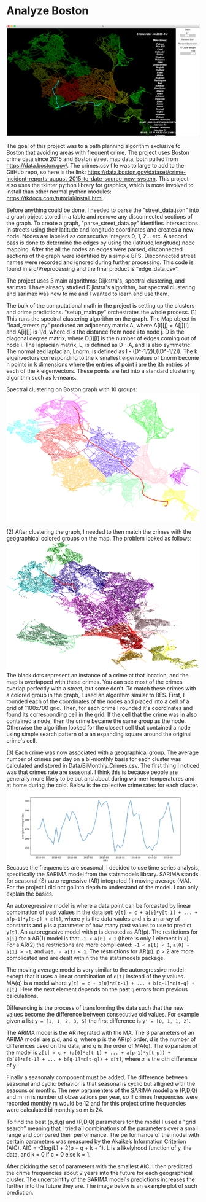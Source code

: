 # Analyze Boston

![title](https://github.com/thomaspendock/Analyze-Boston/blob/master/Images/gui.png)

The goal of this project was to a path planning algorithm exclusive to Boston that avoiding areas with frequent crime. The project uses Boston crime data since 2015 and Boston street map data, both pulled from https://data.boston.gov/. The crimes.csv file was to large to add to the GitHub repo, so here is the link: https://data.boston.gov/dataset/crime-incident-reports-august-2015-to-date-source-new-system. This project also uses the tkinter python library for graphics, which is more involved to install than other normal python modules: https://tkdocs.com/tutorial/install.html.

Before anything could be done, I needed to parse the "street_data.json" into a graph object stored in a table and remove any disconnected sections of the graph. To create a graph, "parse_street_data.py" identifies intersections in streets using their latitude and longitude coordinates and creates a new node. Nodes are labeled as consecutive integers 0, 1, 2... etc. A second pass is done to determine the edges by using the (latitude,longitude):node mapping. After the all the nodes an edges were parsed, disconnected sections of the graph were identified by a simple BFS. Disconnected street names were recorded and ignored during further processing. This code is found in src/Preprocessing and the final product is "edge_data.csv".

The project uses 3 main algorithms: Dijkstra's, spectral clustering, and sarimax. I have already studied Dijkstra's algorithm, but spectral clustering and sarimax was new to me and I wanted to learn and use them.

The bulk of the computational math in the project is setting up the clusters and crime predictions. "setup_main.py" orchestrates the whole process.
(1) This runs the spectral clustering algorithm on the graph. The Map object in "load_streets.py" produced an adjacency matrix A, where A[i][j] = A[j][i] and A[i][j] is 1/d, where d is the distance from node i to node j. D is the diagonal degree matrix, where D[i][i] is the number of edges coming out of node i. The laplacian matrix, L, is defined as D - A, and is also symmetric. The normalized laplacian, Lnorm, is defined as I - (D^-1/2)L((D^-1/2)). The k eigenvectors corresponding to the k smallest eigenvalues of Lnorm become n points in k dimensions where the entries of point i are the ith entries of each of the k eigenvectors. These points are fed into a standard clustering algorithm such as k-means.

Spectral clustering on Boston graph with 10 groups:
![An example of spectral clustering on the Boston streets](https://github.com/thomaspendock/Analyze-Boston/blob/master/Images/cluster.png)

(2) After clustering the graph, I needed to then match the crimes with the geographical colored groups on the map. The problem looked as follows:
![The problem looked as follows](https://github.com/thomaspendock/Analyze-Boston/blob/master/Images/overlap.png)
The black dots represent an instance of a crime at that location, and the map is overlapped with these crimes. You can see most of the crimes overlap perfectly with a street, but some don't. To match these crimes with a colored group in the graph, I used an algorithm similar to BFS. First, I rounded each of the coordinates of the nodes and placed into a cell of a grid of 1100x700 grid. Then, for each crime I rounded it's coordinates and found its corresponding cell in the grid. If the cell that the crime was in also contained a node, then the crime became the same group as the node. Otherwise the algorithm looked for the closest cell that contained a node using simple search pattern of a an expanding square around the original crime's cell.

(3) Each crime was now associated with a geographical group. The average number of crimes per day on a bi-monthly basis for each cluster was calculated and stored in Data/BiMonthly_Crimes.csv. The first thing I noticed was that crimes rate are seasonal. I think this is because people are generally more likely to be out and about during warmer temperatures and at home during the cold.
Below is the collective crime rates for each cluster.
![monthly](https://github.com/thomaspendock/Analyze-Boston/blob/master/Images/monthly_crimes.png)
Because the frequencies are seasonal, I decided to use time series analysis, specifically the SARIMA model from the statsmodels library. SARIMA stands for seasonal (S) auto regressive (AR) integrated (I) moving average (MA). For the project I did not go into depth to understand of the model. I can only explain the basics.

An autoregressive model is where a data point can be forcasted by linear combination of past values in the data set:
`y[t] = c + a[0]*y[t-1] + ... + a[p-1]*y[t-p] + ε[t]`, where `y` is the data vaules and `a` is an array of constants and `p` is a parameter of how many past values to use to predict `y[t]`. An autoregrssive model with p is denoted as AR(p). The restictions for `a[i]` for a AR(1) model is that `-1 < a[0] < 1` (there is only 1 element in `a`). For a AR(2) the restrictions are more complicated: `-1 < a[1] < 1`, `a[0] + a[1] > -1`, and `a[0] - a[1] < 1`. The restrictions for AR(p), p > 2 are more complicated and are dealt within the the statsmodels package.

The moving average model is very similar to the autoregressive model except that it uses a linear combination of `ε[t]` instead of the y values. MA(q) is a model where `y[t] = c + b[0]*ε[t-1] + ... + b[q-1]*ε[t-q] + ε[t]`. Here the next element depends on the past `q` errors from previous calculations.

Differencing is the process of transforming the data such that the new values become the difference between consecutive old values. For example given a list `y = [1, 1, 2, 3, 5]` the first difference is `y' = [0, 1, 1, 2]`. 

The ARIMA model is the AR itegrated with the MA. The 3 parameters of an ARIMA model are p,d, and q, where p is the AR(p) order, d is the number of differences used on the data, and q is the order of MA(q). The expansion of the model is 
`z[t] = c + (a[0]*z[t-1] + ... + a[p-1]*y[t-p]) + (b[0]*ε[t-1] + ... + b[q-1]*ε[t-q]) + ε[t]`, where `z` is the dth difference of `y`. 

Finally a seasonaly component must be added. The difference between seasonal and cyclic behavior is that seasonal is cyclic but alligned with the seasons or months. The new paramenters of the SARIMA model are (P,D,Q) and m. m is number of observations per year, so if crimes frequencies were recorded monthly m would be 12 and for this project crime frequencies were calculated bi monthly so m is 24.



To find the best (p,d,q) and (P,D,Q) parameters for the model I used a "grid search" meaning that I tried all combinations of the parameters over a small range and compared their performance. The performance of the model with certain parameters was measured by the Akaike’s Information Criterion (AIC). AIC = -2log(L) + 2(p + q + k + 1). L is a likelyhood function of y, the data, and k = 0 if c = 0 else k = 1.

After picking the set of parameters with the smallest AIC, I then predicted the crime frequencies about 2 years into the future for each geographical cluster. The uncertaintity of the SARIMA model's predictions increases the further into the future they are. The image below is an example plot of such prediction.
